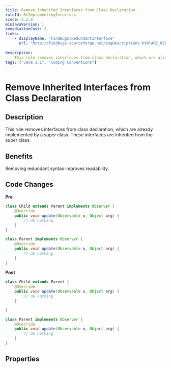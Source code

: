 ```yaml
---
title: Remove Inherited Interfaces from Class Declaration
ruleId: ReImplementingInterface
since: 2.2.0
minJavaVersion: 1
remediationCost: 2
links:
    - displayName: "FindBugs:RedundantInterface"
      url: "http://findbugs.sourceforge.net/bugDescriptions.html#RI_REDUNDANT_INTERFACES"
    
description:
    This rule removes interfaces from class declaration, which are already implemented by a super class. These interfaces are inherited from the super class.
tags: ["Java 1.1", "Coding Conventions"]
---
```


# Remove Inherited Interfaces from Class Declaration

## Description
This rule removes interfaces from class declaration, which are already implemented by a super class.
These interfaces are inherited from the super class.

## Benefits

Removing redundant syntax improves readability.


## Code Changes

__Pre__
```java
class Child extends Parent implements Observer {
	@Override
	public void update(Observable o, Object arg) {
		// do nothing
	}
}

class Parent implements Observer {
	@Override
	public void update(Observable o, Object arg) {
		// do nothing
	}
}
```

__Post__
```java
class Child extends Parent {
	@Override
	public void update(Observable o, Object arg) {
		// do nothing
	}

}

class Parent implements Observer {
	@Override
	public void update(Observable o, Object arg) {
		// do nothing
	}
}
```

<VersionNotice />


## Properties

<RuleProperties />
